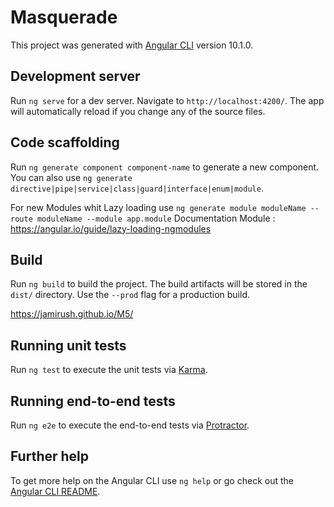 # Masquerade

This project was generated with [Angular CLI](https://github.com/angular/angular-cli) version 10.1.0.

## Development server

Run `ng serve` for a dev server. Navigate to `http://localhost:4200/`. The app will automatically reload if you change any of the source files.

## Code scaffolding

Run `ng generate component component-name` to generate a new component. You can also use `ng generate directive|pipe|service|class|guard|interface|enum|module`.

For new Modules whit Lazy loading use `ng generate module moduleName --route moduleName --module app.module` 
Documentation Module : https://angular.io/guide/lazy-loading-ngmodules


## Build

Run `ng build` to build the project. The build artifacts will be stored in the `dist/` directory. Use the `--prod` flag for a production build.

https://jamirush.github.io/M5/

## Running unit tests

Run `ng test` to execute the unit tests via [Karma](https://karma-runner.github.io).

## Running end-to-end tests

Run `ng e2e` to execute the end-to-end tests via [Protractor](http://www.protractortest.org/).

## Further help

To get more help on the Angular CLI use `ng help` or go check out the [Angular CLI README](https://github.com/angular/angular-cli/blob/master/README.md).
